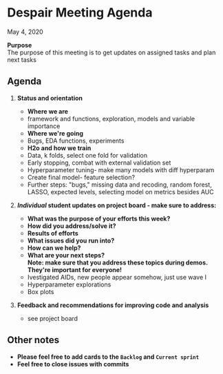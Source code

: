 # Despair Meeting Agenda

May 4, 2020

**Purpose**  
The purpose of this meeting is to get updates on assigned tasks and plan next tasks

## Agenda
1. **Status and orientation**
    - **Where we are**
    - framework and functions, exploration, models and variable importance
    - **Where we're going**
    - Bugs, EDA functions, experiments
    - **H2o and how we train**
    - Data, k folds, select one fold for validation
    - Early stopping, combat with external validation set
    - Hyperparameter tuning- make many models with diff hyperparam
    - Create final model- feature selection?
    - Further steps: "bugs," missing data and recoding, random forest, LASSO, expected levels, selecting model on metrics besides AUC
    
2. **_Individual_ student updates on project board - make sure to address:**  
    - **What was the purpose of your efforts this week?**    
    - **How did you address/solve it?**  
    - **Results of efforts**  
    - **What issues did you run into?**  
    - **How can we help?**  
    - **What are your next steps?**    
   **Note:  make sure that you address these topics during demos.  They're important for everyone!**   
    - Ivestigated AIDs, new people appear somehow, just use wave I
    - Hyperparameter explorations
    - Box plots
    
3. **Feedback and recommendations for improving code and analysis**
    - see project board
    
## Other notes
- **Please feel free to add cards to the `Backlog` and `Current sprint`**
- **Feel free to close issues with commits**
